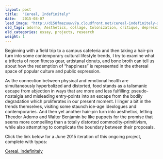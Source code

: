 ```yaml
---
layout: post
title:  "Cereal, Indefinitely"
date:   2015-08-07
lead_image: "http://d158fmezuuwv7a.cloudfront.net/cereal-indefinitely-square.jpg"
old_tags: adorno, Aesthetics, collage, Colonization, critique, depression, descartes, Donuts, fad, food fad, health food, kant, Paleo Diet, portland, specialty donut, Walter Benjamin
old_categories: essay, projects, research
weight: 1
---
```

Beginning with a field trip to a campus cafeteria and then taking a hair-pin turn into some contemporary cultural lifestyle trends, I try to examine what a trifecta of neon fitness gear, artistanal donuts, and bone broth can tell us about how the redemption of “happiness” is represented in the ethereal space of popular culture and public expression.

As the connection between physical and emotional health are simultaneously hyperbolized and distorted, food stands as a talismanic escape from abjection in ways that are more and less fulfilling: pseudo-nostalgia and misleading entry-points into an escape from the bodily degradation which proliferates in our present moment. I linger a bit in the trends themselves, visiting some staunch ice-age ideologues and contemporaries. And then yet another hair-pin turn into aesthetics, letting Theodor Adorno and Walter Benjamin be like puppets for the promise that seems more compelling than a totally distorted commodity-primitivism, while also attempting to complicate the boundary between their proposals.

Click the link below for a June 2015 iteration of this ongoing project, complete with typos:

[Cereal, Indefinitely](http://d158fmezuuwv7a.cloudfront.net/cereal-indefinitely.pdf)